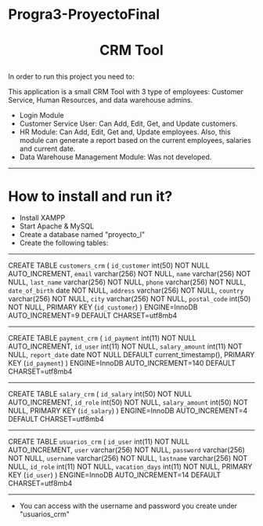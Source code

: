 # Progra3-ProyectoFinal

<h1>
  <p align="center">CRM Tool</p>
</h1>

In order to run this project you need to:

This application is a small CRM Tool with 3 type of employees: Customer Service, Human Resources, and data warehouse admins.
- Login Module
- Customer Service User: Can Add, Edit, Get, and Update customers.
- HR Module: Can Add, Edit, Get and, Update employees. Also, this module can generate a report based on the current employees, salaries and current date.
- Data Warehouse Management Module: Was not developed.

-------------------------------------------------------------
# How to install and run it?
- Install XAMPP
- Start Apache & MySQL
- Create a database named "proyecto_l"
- Create the following tables:

-------------------------------------------------------------
CREATE TABLE `customers_crm` (
  `id_customer` int(50) NOT NULL AUTO_INCREMENT,
  `email` varchar(256) NOT NULL,
  `name` varchar(256) NOT NULL,
  `last_name` varchar(256) NOT NULL,
  `phone` varchar(256) NOT NULL,
  `date_of_birth` date NOT NULL,
  `address` varchar(256) NOT NULL,
  `country` varchar(256) NOT NULL,
  `city` varchar(256) NOT NULL,
  `postal_code` int(50) NOT NULL,
  PRIMARY KEY (`id_customer`)
) ENGINE=InnoDB AUTO_INCREMENT=9 DEFAULT CHARSET=utf8mb4

 -------------------------------------------------------------------------
 CREATE TABLE `payment_crm` (
  `id_payment` int(11) NOT NULL AUTO_INCREMENT,
  `id_user` int(11) NOT NULL,
  `salary_amount` int(11) NOT NULL,
  `report_date` date NOT NULL DEFAULT current_timestamp(),
  PRIMARY KEY (`id_payment`)
) ENGINE=InnoDB AUTO_INCREMENT=140 DEFAULT CHARSET=utf8mb4

------------------------------------------------------------------------
CREATE TABLE `salary_crm` (
  `id_salary` int(50) NOT NULL AUTO_INCREMENT,
  `id_role` int(50) NOT NULL,
  `salary_amount` int(50) NOT NULL,
  PRIMARY KEY (`id_salary`)
) ENGINE=InnoDB AUTO_INCREMENT=4 DEFAULT CHARSET=utf8mb4

------------------------------------------------------------------------
CREATE TABLE `usuarios_crm` (
  `id_user` int(11) NOT NULL AUTO_INCREMENT,
  `user` varchar(256) NOT NULL,
  `password` varchar(256) NOT NULL,
  `username` varchar(256) NOT NULL,
  `lastname` varchar(256) NOT NULL,
  `id_role` int(11) NOT NULL,
  `vacation_days` int(11) NOT NULL,
  PRIMARY KEY (`id_user`)
) ENGINE=InnoDB AUTO_INCREMENT=14 DEFAULT CHARSET=utf8mb4

-------------------------------------------------------------------------
- You can access with the username and password you create under "usuarios_crm"
